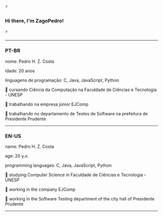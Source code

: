 :zap:
### Hi there, I'm ZagoPedro!
:zap:

------------------------------------------------------------------------------------------

### PT-BR

nome: Pedro H. Z. Costa

idade: 20 anos

linguagens de programação: C, Java, JavaScript, Python

:small_blue_diamond: cursando Ciência da Computação na Faculdade de Ciências e Tecnologia - UNESP

:small_orange_diamond: trabalhando na empresa júnior EJComp

:small_orange_diamond: trabalhando no departamento de Testes de Software na prefeitura de Presidente Prudente

------------------------------------------------------------------------------------------

### EN-US

name: Pedro H. Z. Costa

age: 20 y.o.

programming languages: C, Java, JavaScript, Python

:small_blue_diamond: studying Computer Science in Faculdade de Ciências e Tecnologia - UNESP

:small_orange_diamond: working in the company EJComp

:small_orange_diamond: working in the Software Testing department of the city hall of Presidente Prudente

------------------------------------------------------------------------------------------
